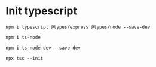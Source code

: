 # Init typescript

``` terminal
npm i typescript @types/express @types/node --save-dev

npm i ts-node 

npm i ts-node-dev --save-dev

npx tsc --init
```
